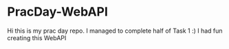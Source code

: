 # PracDay-WebAPI
Hi this is my prac day repo. I managed to complete half of Task 1 :) I had fun creating this WebAPI
